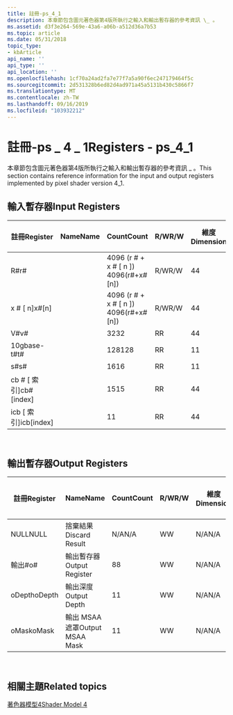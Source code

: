 ```yaml
---
title: 註冊-ps_4_1
description: 本章節包含圖元著色器第4版所執行之輸入和輸出暫存器的參考資訊 \_ 。
ms.assetid: d3f3e264-569e-43a6-a06b-a512d36a7b53
ms.topic: article
ms.date: 05/31/2018
topic_type:
- kbArticle
api_name: ''
api_type: ''
api_location: ''
ms.openlocfilehash: 1cf70a24ad2fa7e77f7a5a90f6ec247179464f5c
ms.sourcegitcommit: 2d531328b6ed82d4ad971a45a5131b430c5866f7
ms.translationtype: MT
ms.contentlocale: zh-TW
ms.lasthandoff: 09/16/2019
ms.locfileid: "103932212"
---
```

# <a name="registers---ps_4_1"></a><span data-ttu-id="67bd6-103">註冊-ps \_ 4 \_ 1</span><span class="sxs-lookup"><span data-stu-id="67bd6-103">Registers - ps\_4\_1</span></span>

<span data-ttu-id="67bd6-104">本章節包含圖元著色器第4版所執行之輸入和輸出暫存器的參考資訊 \_ 。</span><span class="sxs-lookup"><span data-stu-id="67bd6-104">This section contains reference information for the input and output registers implemented by pixel shader version 4\_1.</span></span>

## <a name="input-registers"></a><span data-ttu-id="67bd6-105">輸入暫存器</span><span class="sxs-lookup"><span data-stu-id="67bd6-105">Input Registers</span></span>



| <span data-ttu-id="67bd6-106">註冊</span><span class="sxs-lookup"><span data-stu-id="67bd6-106">Register</span></span>      | <span data-ttu-id="67bd6-107">Name</span><span class="sxs-lookup"><span data-stu-id="67bd6-107">Name</span></span> | <span data-ttu-id="67bd6-108">Count</span><span class="sxs-lookup"><span data-stu-id="67bd6-108">Count</span></span>              | <span data-ttu-id="67bd6-109">R/W</span><span class="sxs-lookup"><span data-stu-id="67bd6-109">R/W</span></span> | <span data-ttu-id="67bd6-110">維度</span><span class="sxs-lookup"><span data-stu-id="67bd6-110">Dimension</span></span> | <span data-ttu-id="67bd6-111">R 可編制索引\#</span><span class="sxs-lookup"><span data-stu-id="67bd6-111">Indexable by r\#</span></span> | <span data-ttu-id="67bd6-112">Defaults</span><span class="sxs-lookup"><span data-stu-id="67bd6-112">Defaults</span></span> | <span data-ttu-id="67bd6-113">需要 DCL</span><span class="sxs-lookup"><span data-stu-id="67bd6-113">Requires DCL</span></span> |
|---------------|------|--------------------|-----|-----------|------------------|----------|--------------|
| <span data-ttu-id="67bd6-114">R\#</span><span class="sxs-lookup"><span data-stu-id="67bd6-114">r\#</span></span>           |      | <span data-ttu-id="67bd6-115">4096 (r \# + x \# \[ n \]) </span><span class="sxs-lookup"><span data-stu-id="67bd6-115">4096(r\#+x\#\[n\])</span></span> | <span data-ttu-id="67bd6-116">R/W</span><span class="sxs-lookup"><span data-stu-id="67bd6-116">R/W</span></span> | <span data-ttu-id="67bd6-117">4</span><span class="sxs-lookup"><span data-stu-id="67bd6-117">4</span></span>         | <span data-ttu-id="67bd6-118">否</span><span class="sxs-lookup"><span data-stu-id="67bd6-118">No</span></span>               | <span data-ttu-id="67bd6-119">None</span><span class="sxs-lookup"><span data-stu-id="67bd6-119">None</span></span>     | <span data-ttu-id="67bd6-120">Yes</span><span class="sxs-lookup"><span data-stu-id="67bd6-120">Yes</span></span>          |
| <span data-ttu-id="67bd6-121">x \# \[ n\]</span><span class="sxs-lookup"><span data-stu-id="67bd6-121">x\#\[n\]</span></span>      |      | <span data-ttu-id="67bd6-122">4096 (r \# + x \# \[ n \]) </span><span class="sxs-lookup"><span data-stu-id="67bd6-122">4096(r\#+x\#\[n\])</span></span> | <span data-ttu-id="67bd6-123">R/W</span><span class="sxs-lookup"><span data-stu-id="67bd6-123">R/W</span></span> | <span data-ttu-id="67bd6-124">4</span><span class="sxs-lookup"><span data-stu-id="67bd6-124">4</span></span>         | <span data-ttu-id="67bd6-125">是</span><span class="sxs-lookup"><span data-stu-id="67bd6-125">Yes</span></span>              | <span data-ttu-id="67bd6-126">無</span><span class="sxs-lookup"><span data-stu-id="67bd6-126">None</span></span>     | <span data-ttu-id="67bd6-127">Yes</span><span class="sxs-lookup"><span data-stu-id="67bd6-127">Yes</span></span>          |
| <span data-ttu-id="67bd6-128">V\#</span><span class="sxs-lookup"><span data-stu-id="67bd6-128">v\#</span></span>           |      | <span data-ttu-id="67bd6-129">32</span><span class="sxs-lookup"><span data-stu-id="67bd6-129">32</span></span>                 | <span data-ttu-id="67bd6-130">R</span><span class="sxs-lookup"><span data-stu-id="67bd6-130">R</span></span>   | <span data-ttu-id="67bd6-131">4</span><span class="sxs-lookup"><span data-stu-id="67bd6-131">4</span></span>         | <span data-ttu-id="67bd6-132">是</span><span class="sxs-lookup"><span data-stu-id="67bd6-132">Yes</span></span>              | <span data-ttu-id="67bd6-133">無</span><span class="sxs-lookup"><span data-stu-id="67bd6-133">None</span></span>     | <span data-ttu-id="67bd6-134">Yes</span><span class="sxs-lookup"><span data-stu-id="67bd6-134">Yes</span></span>          |
| <span data-ttu-id="67bd6-135">10gbase-t\#</span><span class="sxs-lookup"><span data-stu-id="67bd6-135">t\#</span></span>           |      | <span data-ttu-id="67bd6-136">128</span><span class="sxs-lookup"><span data-stu-id="67bd6-136">128</span></span>                | <span data-ttu-id="67bd6-137">R</span><span class="sxs-lookup"><span data-stu-id="67bd6-137">R</span></span>   | <span data-ttu-id="67bd6-138">1</span><span class="sxs-lookup"><span data-stu-id="67bd6-138">1</span></span>         | <span data-ttu-id="67bd6-139">否</span><span class="sxs-lookup"><span data-stu-id="67bd6-139">No</span></span>               | <span data-ttu-id="67bd6-140">None</span><span class="sxs-lookup"><span data-stu-id="67bd6-140">None</span></span>     | <span data-ttu-id="67bd6-141">Yes</span><span class="sxs-lookup"><span data-stu-id="67bd6-141">Yes</span></span>          |
| <span data-ttu-id="67bd6-142">s\#</span><span class="sxs-lookup"><span data-stu-id="67bd6-142">s\#</span></span>           |      | <span data-ttu-id="67bd6-143">16</span><span class="sxs-lookup"><span data-stu-id="67bd6-143">16</span></span>                 | <span data-ttu-id="67bd6-144">R</span><span class="sxs-lookup"><span data-stu-id="67bd6-144">R</span></span>   | <span data-ttu-id="67bd6-145">1</span><span class="sxs-lookup"><span data-stu-id="67bd6-145">1</span></span>         | <span data-ttu-id="67bd6-146">否</span><span class="sxs-lookup"><span data-stu-id="67bd6-146">No</span></span>               | <span data-ttu-id="67bd6-147">None</span><span class="sxs-lookup"><span data-stu-id="67bd6-147">None</span></span>     | <span data-ttu-id="67bd6-148">Yes</span><span class="sxs-lookup"><span data-stu-id="67bd6-148">Yes</span></span>          |
| <span data-ttu-id="67bd6-149">cb \# \[ 索引\]</span><span class="sxs-lookup"><span data-stu-id="67bd6-149">cb\#\[index\]</span></span> |      | <span data-ttu-id="67bd6-150">15</span><span class="sxs-lookup"><span data-stu-id="67bd6-150">15</span></span>                 | <span data-ttu-id="67bd6-151">R</span><span class="sxs-lookup"><span data-stu-id="67bd6-151">R</span></span>   | <span data-ttu-id="67bd6-152">4</span><span class="sxs-lookup"><span data-stu-id="67bd6-152">4</span></span>         | <span data-ttu-id="67bd6-153">是 (內容) </span><span class="sxs-lookup"><span data-stu-id="67bd6-153">Yes(Contents)</span></span>    | <span data-ttu-id="67bd6-154">無</span><span class="sxs-lookup"><span data-stu-id="67bd6-154">None</span></span>     | <span data-ttu-id="67bd6-155">Yes</span><span class="sxs-lookup"><span data-stu-id="67bd6-155">Yes</span></span>          |
| <span data-ttu-id="67bd6-156">icb \[ 索引\]</span><span class="sxs-lookup"><span data-stu-id="67bd6-156">icb\[index\]</span></span>  |      | <span data-ttu-id="67bd6-157">1</span><span class="sxs-lookup"><span data-stu-id="67bd6-157">1</span></span>                  | <span data-ttu-id="67bd6-158">R</span><span class="sxs-lookup"><span data-stu-id="67bd6-158">R</span></span>   | <span data-ttu-id="67bd6-159">4</span><span class="sxs-lookup"><span data-stu-id="67bd6-159">4</span></span>         | <span data-ttu-id="67bd6-160">是 (內容) </span><span class="sxs-lookup"><span data-stu-id="67bd6-160">Yes(Contents)</span></span>    | <span data-ttu-id="67bd6-161">無</span><span class="sxs-lookup"><span data-stu-id="67bd6-161">None</span></span>     | <span data-ttu-id="67bd6-162">Yes</span><span class="sxs-lookup"><span data-stu-id="67bd6-162">Yes</span></span>          |



 

## <a name="output-registers"></a><span data-ttu-id="67bd6-163">輸出暫存器</span><span class="sxs-lookup"><span data-stu-id="67bd6-163">Output Registers</span></span>



| <span data-ttu-id="67bd6-164">註冊</span><span class="sxs-lookup"><span data-stu-id="67bd6-164">Register</span></span> | <span data-ttu-id="67bd6-165">Name</span><span class="sxs-lookup"><span data-stu-id="67bd6-165">Name</span></span>             | <span data-ttu-id="67bd6-166">Count</span><span class="sxs-lookup"><span data-stu-id="67bd6-166">Count</span></span> | <span data-ttu-id="67bd6-167">R/W</span><span class="sxs-lookup"><span data-stu-id="67bd6-167">R/W</span></span> | <span data-ttu-id="67bd6-168">維度</span><span class="sxs-lookup"><span data-stu-id="67bd6-168">Dimension</span></span> | <span data-ttu-id="67bd6-169">R 可編制索引\#</span><span class="sxs-lookup"><span data-stu-id="67bd6-169">Indexable by r\#</span></span> | <span data-ttu-id="67bd6-170">Defaults</span><span class="sxs-lookup"><span data-stu-id="67bd6-170">Defaults</span></span> | <span data-ttu-id="67bd6-171">需要 DCL</span><span class="sxs-lookup"><span data-stu-id="67bd6-171">Requires DCL</span></span> |
|----------|------------------|-------|-----|-----------|------------------|----------|--------------|
| <span data-ttu-id="67bd6-172">NULL</span><span class="sxs-lookup"><span data-stu-id="67bd6-172">NULL</span></span>     | <span data-ttu-id="67bd6-173">捨棄結果</span><span class="sxs-lookup"><span data-stu-id="67bd6-173">Discard Result</span></span>   | <span data-ttu-id="67bd6-174">N/A</span><span class="sxs-lookup"><span data-stu-id="67bd6-174">N/A</span></span>   | <span data-ttu-id="67bd6-175">W</span><span class="sxs-lookup"><span data-stu-id="67bd6-175">W</span></span>   | <span data-ttu-id="67bd6-176">N/A</span><span class="sxs-lookup"><span data-stu-id="67bd6-176">N/A</span></span>       | <span data-ttu-id="67bd6-177">N/A</span><span class="sxs-lookup"><span data-stu-id="67bd6-177">N/A</span></span>              | <span data-ttu-id="67bd6-178">N/A</span><span class="sxs-lookup"><span data-stu-id="67bd6-178">N/A</span></span>      | <span data-ttu-id="67bd6-179">否</span><span class="sxs-lookup"><span data-stu-id="67bd6-179">No</span></span>           |
| <span data-ttu-id="67bd6-180">輸出\#</span><span class="sxs-lookup"><span data-stu-id="67bd6-180">o\#</span></span>      | <span data-ttu-id="67bd6-181">輸出暫存器</span><span class="sxs-lookup"><span data-stu-id="67bd6-181">Output Register</span></span>  | <span data-ttu-id="67bd6-182">8</span><span class="sxs-lookup"><span data-stu-id="67bd6-182">8</span></span>     | <span data-ttu-id="67bd6-183">W</span><span class="sxs-lookup"><span data-stu-id="67bd6-183">W</span></span>   | <span data-ttu-id="67bd6-184">N/A</span><span class="sxs-lookup"><span data-stu-id="67bd6-184">N/A</span></span>       | <span data-ttu-id="67bd6-185">N/A</span><span class="sxs-lookup"><span data-stu-id="67bd6-185">N/A</span></span>              | <span data-ttu-id="67bd6-186">4</span><span class="sxs-lookup"><span data-stu-id="67bd6-186">4</span></span>        | <span data-ttu-id="67bd6-187">否</span><span class="sxs-lookup"><span data-stu-id="67bd6-187">No</span></span>           |
| <span data-ttu-id="67bd6-188">oDepth</span><span class="sxs-lookup"><span data-stu-id="67bd6-188">oDepth</span></span>   | <span data-ttu-id="67bd6-189">輸出深度</span><span class="sxs-lookup"><span data-stu-id="67bd6-189">Output Depth</span></span>     | <span data-ttu-id="67bd6-190">1</span><span class="sxs-lookup"><span data-stu-id="67bd6-190">1</span></span>     | <span data-ttu-id="67bd6-191">W</span><span class="sxs-lookup"><span data-stu-id="67bd6-191">W</span></span>   | <span data-ttu-id="67bd6-192">N/A</span><span class="sxs-lookup"><span data-stu-id="67bd6-192">N/A</span></span>       | <span data-ttu-id="67bd6-193">N/A</span><span class="sxs-lookup"><span data-stu-id="67bd6-193">N/A</span></span>              | <span data-ttu-id="67bd6-194">1</span><span class="sxs-lookup"><span data-stu-id="67bd6-194">1</span></span>        | <span data-ttu-id="67bd6-195">N/A</span><span class="sxs-lookup"><span data-stu-id="67bd6-195">N/A</span></span>          |
| <span data-ttu-id="67bd6-196">oMask</span><span class="sxs-lookup"><span data-stu-id="67bd6-196">oMask</span></span>    | <span data-ttu-id="67bd6-197">輸出 MSAA 遮罩</span><span class="sxs-lookup"><span data-stu-id="67bd6-197">Output MSAA Mask</span></span> | <span data-ttu-id="67bd6-198">1</span><span class="sxs-lookup"><span data-stu-id="67bd6-198">1</span></span>     | <span data-ttu-id="67bd6-199">W</span><span class="sxs-lookup"><span data-stu-id="67bd6-199">W</span></span>   | <span data-ttu-id="67bd6-200">N/A</span><span class="sxs-lookup"><span data-stu-id="67bd6-200">N/A</span></span>       | <span data-ttu-id="67bd6-201">N/A</span><span class="sxs-lookup"><span data-stu-id="67bd6-201">N/A</span></span>              | <span data-ttu-id="67bd6-202">1</span><span class="sxs-lookup"><span data-stu-id="67bd6-202">1</span></span>        | <span data-ttu-id="67bd6-203">N/A</span><span class="sxs-lookup"><span data-stu-id="67bd6-203">N/A</span></span>          |



 

## <a name="related-topics"></a><span data-ttu-id="67bd6-204">相關主題</span><span class="sxs-lookup"><span data-stu-id="67bd6-204">Related topics</span></span>

<dl> <dt>

[<span data-ttu-id="67bd6-205">著色器模型4</span><span class="sxs-lookup"><span data-stu-id="67bd6-205">Shader Model 4</span></span>](dx-graphics-hlsl-sm4.md)
</dt> </dl>

 

 




